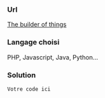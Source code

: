 ### Url
[The builder of things](https://www.codewars.com/kata/5571d9fc11526780a000011a)
### Langage choisi
PHP, Javascript, Java, Python...

### Solution
```
Votre code ici
```
